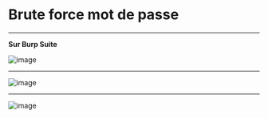 # Brute force mot de passe   

___

**Sur Burp Suite**     

![image](https://github.com/techerbeatrice/brute_force_mot_de_passe/assets/138071140/0260abb4-2120-490a-9654-4bc5d7ccfd71)

____

![image](https://github.com/techerbeatrice/brute_force_mot_de_passe/assets/138071140/9644c913-e296-4899-8aed-47eb954222c0)

____

![image](https://github.com/techerbeatrice/brute_force_mot_de_passe/assets/138071140/abc2fc78-0421-44d5-b5ad-b994521dc760)
